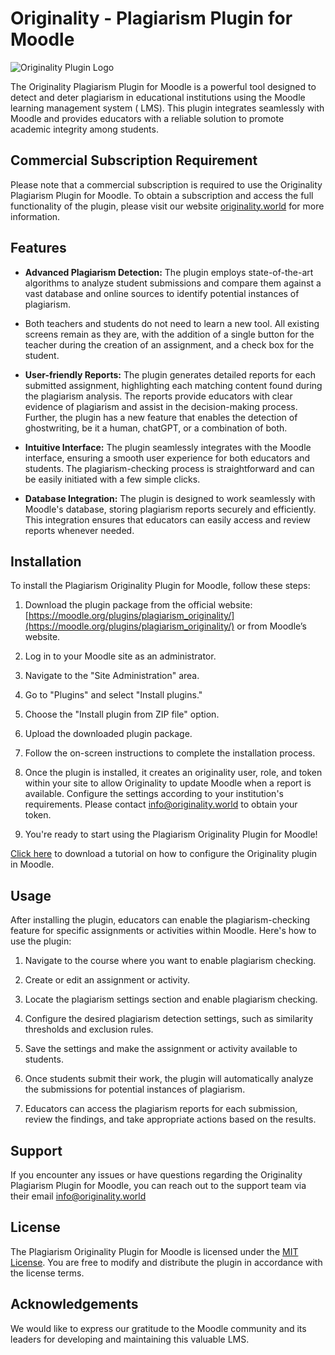 # Originality - Plagiarism Plugin for Moodle

![Originality Plugin Logo](https://originality.co.il/images/logo.png)

The Originality Plagiarism Plugin for Moodle is a powerful tool designed to detect and deter plagiarism in educational institutions using the Moodle learning management system (
LMS). This plugin integrates seamlessly with Moodle and provides educators with a reliable solution to promote academic integrity among students.

## Commercial Subscription Requirement

Please note that a commercial subscription is required to use the Originality Plagiarism Plugin for Moodle. To obtain a subscription and access the full functionality of the
plugin, please visit our website [originality.world](https://originality.world/) for more information.

## Features

- **Advanced Plagiarism Detection:** The plugin employs state-of-the-art algorithms to analyze student submissions and compare them against a vast database and online sources to
  identify potential instances of plagiarism.

- Both teachers and students do not need to learn a new tool. All existing screens remain as they are, with the addition of a single button for the teacher during the creation of
  an assignment, and a check box for the student.

- **User-friendly Reports:** The plugin generates detailed reports for each submitted assignment, highlighting each matching content found during the plagiarism analysis. The
  reports provide educators with clear evidence of plagiarism and assist in the decision-making process. Further, the plugin has a new feature that enables the detection of
  ghostwriting, be it a human, chatGPT, or a combination of both.

- **Intuitive Interface:** The plugin seamlessly integrates with the Moodle interface, ensuring a smooth user experience for both educators and students. The plagiarism-checking
  process is straightforward and can be easily initiated with a few simple clicks.

- **Database Integration:** The plugin is designed to work seamlessly with Moodle's database, storing plagiarism reports securely and efficiently. This integration ensures that
  educators can easily access and review reports whenever needed.

## Installation

To install the Plagiarism Originality Plugin for Moodle, follow these steps:

1. Download the plugin package from the official website: [https://moodle.org/plugins/plagiarism_originality/](https://moodle.org/plugins/plagiarism_originality/) or from Moodle’s
   website.

2. Log in to your Moodle site as an administrator.

3. Navigate to the "Site Administration" area.

4. Go to "Plugins" and select "Install plugins."

5. Choose the "Install plugin from ZIP file" option.

6. Upload the downloaded plugin package.

7. Follow the on-screen instructions to complete the installation process.

8. Once the plugin is installed, it creates an originality user, role, and token within your site to allow Originality to update Moodle when a report is available. Configure the
   settings according to your institution's requirements. Please contact [info@originality.world](mailto:info@originality.world]) to obtain your token.

9. You're ready to start using the Plagiarism Originality Plugin for Moodle!

[Click here](https://originality.world/Originality%20Plagiarism%20Plugin%20Installation%20Tutorial%202023-07.pdf]) to download a tutorial on how to configure the Originality plugin in Moodle.

## Usage

After installing the plugin, educators can enable the plagiarism-checking feature for specific assignments or activities within Moodle. Here's how to use the plugin:

1. Navigate to the course where you want to enable plagiarism checking.

2. Create or edit an assignment or activity.

3. Locate the plagiarism settings section and enable plagiarism checking.

4. Configure the desired plagiarism detection settings, such as similarity thresholds and exclusion rules.

5. Save the settings and make the assignment or activity available to students.

6. Once students submit their work, the plugin will automatically analyze the submissions for potential instances of plagiarism.

7. Educators can access the plagiarism reports for each submission, review the findings, and take appropriate actions based on the results.

## Support

If you encounter any issues or have questions regarding the Originality Plagiarism Plugin for Moodle, you can reach out to the support team via their
email [info@originality.world](info@originality.world)

## License

The Plagiarism Originality Plugin for Moodle is licensed under the [MIT License](https://opensource.org/licenses/MIT).
You are free to modify and distribute the plugin in accordance with the license terms.

## Acknowledgements

We would like to express our gratitude to the Moodle community and its leaders for developing and maintaining this valuable LMS.